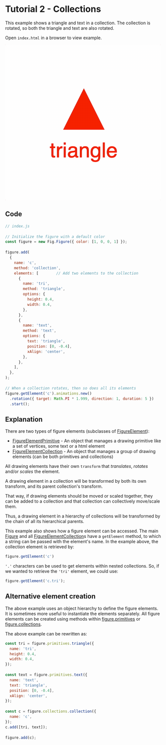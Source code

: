 # Tutorial 2 - Collections

This example shows a triangle and text in a collection. The collection is rotated, so both the triangle and text are also rotated.

Open `index.html` in a browser to view example.

![example](./example.gif)

## Code
```js
// index.js

// Initialize the figure with a default color
const figure = new Fig.Figure({ color: [1, 0, 0, 1] });

figure.add(
  {
    name: 'c',
    method: 'collection',
    elements: [        // Add two elements to the collection
      {
        name: 'tri',
        method: 'triangle',
        options: {
          height: 0.4,
          width: 0.4,
        },
      },
      {
        name: 'text',
        method: 'text',
        options: {
          text: 'triangle',
          position: [0, -0.4],
          xAlign: 'center',
        },
      },
    ],
  },
);

// When a collection rotates, then so does all its elements
figure.getElement('c').animations.new()
  .rotation({ target: Math.PI * 1.999, direction: 1, duration: 5 })
  .start();
```

## Explanation

There are two types of figure elements (subclasses of [FigureElement](https://airladon.github.io/FigureOne/api/#figureelement)):

* [FigureElementPrimitive](https://airladon.github.io/FigureOne/api/#figureelementprimitive) - An object that manages a drawing primitive like a set of vertices, some text or a html element
* [FigureElementCollection](https://airladon.github.io/FigureOne/api/#figureelementcollection) - An object that manages a group of drawing elements (can be both primitives and collections)

All drawing elements have their own `transform` that *translates*, *rotates* and/or *scales* the element.

A drawing element in a collection will be transformed by both its own transform, and its parent collection's transform.

That way, if drawing elements should be moved or scaled together, they can be added to a collection and that collection can collectively move/scale them.

Thus, a drawing element in a hierarchy of collections will be transformed by the chain of all its hierarchical parents.

This example also shows how a figure element can be accessed. The main [Figure](https://airladon.github.io/FigureOne/api/#figure) and all [FigureElementCollection](https://airladon.github.io/FigureOne/api/#figureelementcollection)s have a `getElement` method, to which a string can be passed with the element's name. In the example above, the collection element is retrieved by:

```js
figure.getElement('c')
```

`'.'` characters can be used to get elements within nested collections. So, if we wanted to retrieve the `'tri'`  element, we could use:

```js
figure.getElement('c.tri');
```

## Alternative element creation

The above example uses an object hierarchy to define the figure elements. It is sometimes more useful to instantiate the elements separately. All figure elements can be created using methods within [figure.primitives](https://airladon.github.io/FigureOne/api/#figureprimitives) or [figure.collections](https://airladon.github.io/FigureOne/api/#figureprimitives).

The above example can be rewritten as:

```js
const tri = figure.primitives.triangle({
  name: 'tri',
  height: 0.4,
  width: 0.4,
});

const text = figure.primitives.text({
  name: 'text',
  text: 'triangle',
  position: [0, -0.4],
  xAlign: 'center',
});

const c = figure.collections.collection({
  name: 'c',
});
c.add([tri, text]);

figure.add(c);
```
